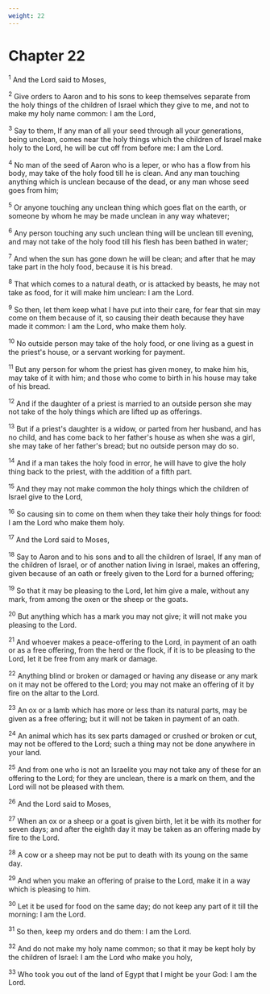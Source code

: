 ```yaml
---
weight: 22
---
```


# Chapter 22

<sup>1</sup> And the Lord said to Moses, 

<sup>2</sup> Give orders to Aaron and to his sons to keep themselves separate from the holy things of the children of Israel which they give to me, and not to make my holy name common: I am the Lord, 

<sup>3</sup> Say to them, If any man of all your seed through all your generations, being unclean, comes near the holy things which the children of Israel make holy to the Lord, he will be cut off from before me: I am the Lord. 

<sup>4</sup> No man of the seed of Aaron who is a leper, or who has a flow from his body, may take of the holy food till he is clean. And any man touching anything which is unclean because of the dead, or any man whose seed goes from him; 

<sup>5</sup> Or anyone touching any unclean thing which goes flat on the earth, or someone by whom he may be made unclean in any way whatever; 

<sup>6</sup> Any person touching any such unclean thing will be unclean till evening, and may not take of the holy food till his flesh has been bathed in water; 

<sup>7</sup> And when the sun has gone down he will be clean; and after that he may take part in the holy food, because it is his bread. 

<sup>8</sup> That which comes to a natural death, or is attacked by beasts, he may not take as food, for it will make him unclean: I am the Lord. 

<sup>9</sup> So then, let them keep what I have put into their care, for fear that sin may come on them because of it, so causing their death because they have made it common: I am the Lord, who make them holy. 

<sup>10</sup> No outside person may take of the holy food, or one living as a guest in the priest's house, or a servant working for payment. 

<sup>11</sup> But any person for whom the priest has given money, to make him his, may take of it with him; and those who come to birth in his house may take of his bread. 

<sup>12</sup> And if the daughter of a priest is married to an outside person she may not take of the holy things which are lifted up as offerings. 

<sup>13</sup> But if a priest's daughter is a widow, or parted from her husband, and has no child, and has come back to her father's house as when she was a girl, she may take of her father's bread; but no outside person may do so. 

<sup>14</sup> And if a man takes the holy food in error, he will have to give the holy thing back to the priest, with the addition of a fifth part. 

<sup>15</sup> And they may not make common the holy things which the children of Israel give to the Lord, 

<sup>16</sup> So causing sin to come on them when they take their holy things for food: I am the Lord who make them holy. 

<sup>17</sup> And the Lord said to Moses, 

<sup>18</sup> Say to Aaron and to his sons and to all the children of Israel, If any man of the children of Israel, or of another nation living in Israel, makes an offering, given because of an oath or freely given to the Lord for a burned offering; 

<sup>19</sup> So that it may be pleasing to the Lord, let him give a male, without any mark, from among the oxen or the sheep or the goats. 

<sup>20</sup> But anything which has a mark you may not give; it will not make you pleasing to the Lord. 

<sup>21</sup> And whoever makes a peace-offering to the Lord, in payment of an oath or as a free offering, from the herd or the flock, if it is to be pleasing to the Lord, let it be free from any mark or damage. 

<sup>22</sup> Anything blind or broken or damaged or having any disease or any mark on it may not be offered to the Lord; you may not make an offering of it by fire on the altar to the Lord. 

<sup>23</sup> An ox or a lamb which has more or less than its natural parts, may be given as a free offering; but it will not be taken in payment of an oath. 

<sup>24</sup> An animal which has its sex parts damaged or crushed or broken or cut, may not be offered to the Lord; such a thing may not be done anywhere in your land. 

<sup>25</sup> And from one who is not an Israelite you may not take any of these for an offering to the Lord; for they are unclean, there is a mark on them, and the Lord will not be pleased with them. 

<sup>26</sup> And the Lord said to Moses, 

<sup>27</sup> When an ox or a sheep or a goat is given birth, let it be with its mother for seven days; and after the eighth day it may be taken as an offering made by fire to the Lord. 

<sup>28</sup> A cow or a sheep may not be put to death with its young on the same day. 

<sup>29</sup> And when you make an offering of praise to the Lord, make it in a way which is pleasing to him. 

<sup>30</sup> Let it be used for food on the same day; do not keep any part of it till the morning: I am the Lord. 

<sup>31</sup> So then, keep my orders and do them: I am the Lord. 

<sup>32</sup> And do not make my holy name common; so that it may be kept holy by the children of Israel: I am the Lord who make you holy, 

<sup>33</sup> Who took you out of the land of Egypt that I might be your God: I am the Lord. 


